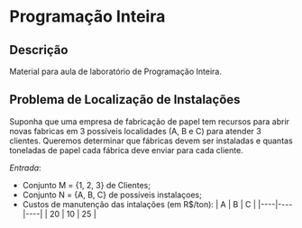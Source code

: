 # Programação Inteira

## Descrição
Material para aula de laboratório de Programação Inteira.

## Problema de Localização de Instalações

Suponha que uma empresa de fabricação de papel tem recursos para abrir novas fabricas
em 3 possíveis localidades (A, B e C) para atender 3 clientes.
Queremos determinar que fábricas devem ser instaladas e quantas toneladas de papel
cada fábrica deve enviar para cada cliente.

*Entrada*: 
- Conjunto M = {1, 2, 3} de Clientes;
- Conjunto N = {A, B, C} de possíveis instalaçoes;
- Custos de manutenção das intalações (em R$/ton):
| A  | B  | C  |
|----|----|----|
| 20 | 10 | 25 |


